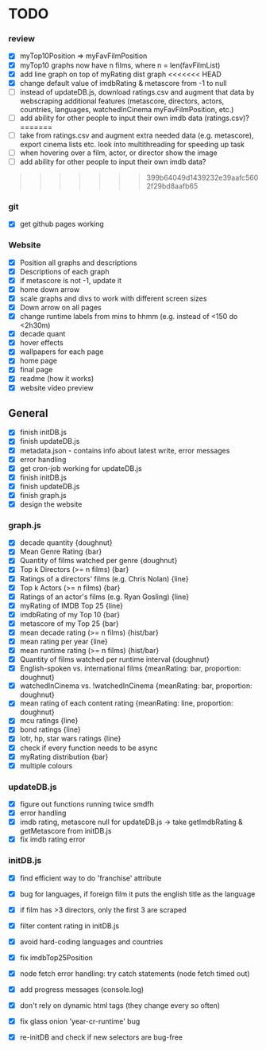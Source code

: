 # TODO

### review
- [x] myTop10Position => myFavFilmPosition
- [x] myTop10 graphs now have n films, where n = len(favFilmList)
- [x] add line graph on top of myRating dist graph
<<<<<<< HEAD
- [x] change default value of imdbRating & metascore from -1 to null
- [ ] instead of updateDB.js, download ratings.csv and augment that data by webscraping additional features (metascore, directors, actors, countries, languages, watchedInCinema myFavFilmPosition, etc.)
- [ ] add ability for other people to input their own imdb data (ratings.csv)?
=======
- [ ] take from ratings.csv and augment extra needed data (e.g. metascore), export cinema lists etc. look into multithreading for speeding up task
- [ ] when hovering over a film, actor, or director show the image
- [ ] add ability for other people to input their own imdb data?
>>>>>>> 399b64049d1439232e39aafc5602f29bd8aafb65

### git
- [x] get github pages working

### Website
- [x] Position all graphs and descriptions
- [x] Descriptions of each graph
- [x] if metascore is not -1, update it
- [x] home down arrow
- [x] scale graphs and divs to work with different screen sizes
- [x] Down arrow on all pages
- [x] change runtime labels from mins to hhmm (e.g. instead of <150 do <2h30m)
- [x] decade quant
- [x] hover effects
- [x] wallpapers for each page
- [x] home page
- [x] final page
- [x] readme (how it works)
- [x] website video preview

## General
- [x] finish initDB.js
- [x] finish updateDB.js
- [x] metadata.json - contains info about latest write, error messages
- [x] error handling
- [x] get cron-job working for updateDB.js
- [x] finish initDB.js
- [x] finish updateDB.js
- [x] finish graph.js
- [x] design the website

### graph.js
- [x] decade quantity {doughnut}
- [x] Mean Genre Rating {bar}
- [x] Quantity of films watched per genre {doughnut}
- [x] Top k Directors (>= n films) {bar}
- [x] Ratings of a directors' films (e.g. Chris Nolan) {line}
- [x] Top k Actors (>= n films) {bar}
- [x] Ratings of an actor's films (e.g. Ryan Gosling) {line}
- [x] myRating of IMDB Top 25 {line}
- [x] imdbRating of my Top 10 {bar}
- [x] metascore of my Top 25 {bar}
- [x] mean decade rating (>= n films) {hist/bar}
- [x] mean rating per year {line}
- [x] mean runtime rating (>= n films) {hist/bar}
- [x] Quantity of films watched per runtime interval {doughnut}
- [x] English-spoken  vs. international films {meanRating: bar, proportion: doughnut}
- [x] watchedInCinema vs. !watchedInCinema    {meanRating: bar, proportion: doughnut}
- [x] mean rating of each content rating {meanRating: line, proportion: doughnut}
- [x] mcu ratings {line}
- [x] bond ratings {line}
- [x] lotr, hp, star wars ratings {line}
- [x] check if every function needs to be async
- [x] myRating distribution {bar}
- [x] multiple colours

### updateDB.js
- [x] figure out functions running twice smdfh
- [x] error handling
- [x] imdb rating, metascore null for updateDB.js -> take getImdbRating & getMetascore from initDB.js
- [x] fix imdb rating error

### initDB.js
- [x] find efficient way to do 'franchise' attribute
- [x] bug for languages, if foreign film it puts the english title as the language
- [x] if film has >3 directors, only the first 3 are scraped
- [x] filter content rating in initDB.js
- [x] avoid hard-coding languages and countries
- [x] fix imdbTop25Position
- [x] node fetch error handling: try catch statements (node fetch timed out)
- [x] add progress messages (console.log)
- [x] don't rely on dynamic html tags (they change every so often)
- [x] fix glass onion 'year-cr-runtime' bug
- [x] re-initDB and check if new selectors are bug-free

